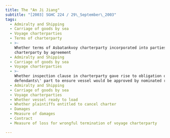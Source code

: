```yaml
---
title: The "An Ji Jiang"
subtitle: "[2003] SGHC 224 / 29\_September\_2003"
tags:
  - Admiralty and Shipping
  - Carriage of goods by sea
  - Voyage charterparties
  - Terms of charterparty
  - >-
    Whether terms of Asbatankvoy charterparty incorporated into parties\'
    charterparty by agreement
  - Admiralty and Shipping
  - Carriage of goods by sea
  - Voyage charterparties
  - >-
    Whether inspection clause in charterparty gave rise to obligation on
    defendants\' part to ensure vessel would be approved by nominated refinery
  - Admiralty and Shipping
  - Carriage of goods by sea
  - Voyage charterparties
  - Whether vessel ready to load
  - Whether plaintiffs entitled to cancel charter
  - Damages
  - Measure of damages
  - Contract
  - Measure of loss for wrongful termination of voyage charterparty

---
```


